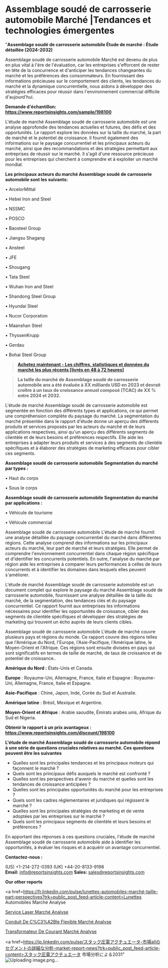 # Assemblage soudé de carrosserie automobile Marché |Tendances et technologies émergentes

"<strong>Assemblage soudé de carrosserie automobile Étude de marché : Étude détaillée (2024-2032)</strong>

Assemblage soudé de carrosserie automobile Marché est devenu de plus en plus vital à l'ère de l'évaluation, car les entreprises s'efforcent de rester en tête de la concurrence et d'anticiper les tendances changeantes du marché et les préférences des consommateurs. En fournissant des informations précieuses sur le comportement des clients, les tendances du marché et la dynamique concurrentielle, nous aidons à développer des stratégies efficaces pour réussir dans l'environnement commercial difficile d'aujourd'hui.

<strong>Demande d'échantillon: <a href=https://www.reportsinsights.com/sample/198100>https://www.reportsinsights.com/sample/198100</a></strong>

L'étude de marché Assemblage soudé de carrosserie automobile est une analyse approfondie des tendances actuelles et futures, des défis et des opportunités. Le rapport explore les données sur la taille du marché, la part de marché et le potentiel de croissance. Il fournit également des informations sur le paysage concurrentiel et les principaux acteurs du marché, ainsi que des recommandations et des stratégies permettant aux entreprises de réussir sur le marché. Il s'agit d'une ressource précieuse pour les entreprises qui cherchent à comprendre et à exploiter un marché mondial.

<strong>Les principaux acteurs du marché Assemblage soudé de carrosserie automobile sont les suivants:</strong>

• ArcelorMittal

• Hebei Iron and Steel

• NSSMC

• POSCO

• Baosteel Group

• Jiangsu Shagang

• Ansteel

• JFE

• Shougang

• Tata Steel

• Wuhan Iron and Steel

• Shandong Steel Group

• Hyundai Steel

• Nucor Corporation

• Maanshan Steel

• ThyssenKrupp

• Gerdau

• Bohai Steel Group
<blockquote><a href=https://www.reportsinsights.com/buynow/198100><span style=text-decoration: underline;><strong>Achetez maintenant - Les chiffres, statistiques et données du marché les plus récents [livrés en 48 à 72 heures]</strong></span></a></blockquote>
<blockquote><span style=text-decoration: underline;><strong>La taille du marché de Assemblage soudé de carrosserie automobile ans a été évaluée à XX milliards USD en 2023 et devrait croître à un taux de croissance annuel composé (TCAC) de XX % entre 2024 et 2032.</strong></span></blockquote>
L'étude de marché Assemblage soudé de carrosserie automobile est segmentée en fonction des différents types et applications, ce qui permet une compréhension complète du paysage du marché. La segmentation du marché présentée dans le rapport d'étude donne un aperçu des différents produits et services proposés par les acteurs du marché et de leurs applications respectives, ainsi qu'un aperçu des différents segments de clientèle et de leurs besoins et préférences respectifs. Elle aide les entreprises à adapter leurs produits et services à des segments de clientèle spécifiques et à élaborer des stratégies de marketing efficaces pour cibler ces segments.

<strong>Assemblage soudé de carrosserie automobile Segmentation du marché par types :</strong>

• Haut du corps

• Sous le corps

<strong>Assemblage soudé de carrosserie automobile Segmentation du marché par applications :</strong>

• Véhicule de tourisme

• Véhicule commercial

Assemblage soudé de carrosserie automobile L'étude de marché fournit une analyse détaillée du paysage concurrentiel du marché dans différentes régions. Cette analyse comprend des informations sur les principaux acteurs du marché, leur part de marché et leurs stratégies. Elle permet de comprendre l'environnement concurrentiel dans chaque région spécifique et d'identifier les concurrents potentiels. En outre, l'analyse du marché par région aide les entreprises à comparer leurs performances à celles de leurs concurrents et à identifier les domaines dans lesquels elles peuvent s'améliorer.

L'étude de marché Assemblage soudé de carrosserie automobile est un document complet qui explore le paysage du marché Assemblage soudé de carrosserie automobile, fournissant une analyse détaillée de la taille du marché, de la segmentation, des tendances clés et du paysage concurrentiel. Ce rapport fournit aux entreprises les informations nécessaires pour identifier les opportunités de croissance, cibler des segments de clientèle spécifiques et développer des stratégies de marketing qui trouvent un écho auprès de leurs clients cibles.

Assemblage soudé de carrosserie automobile L'étude de marché couvre plusieurs pays et régions du monde. Ce rapport couvre des régions telles que l'Amérique du Nord, l'Europe, l'Asie-Pacifique, l'Amérique latine, le Moyen-Orient et l'Afrique. Ces régions sont ensuite divisées en pays qui sont significatifs en termes de taille de marché, de taux de croissance et de potentiel de croissance..

<strong>Amérique du Nord :</strong> États-Unis et Canada.

<strong>Europe</strong> : Royaume-Uni, Allemagne, France, Italie et Espagne : Royaume-Uni, Allemagne, France, Italie et Espagne.

<strong>Asie-Pacifique</strong> : Chine, Japon, Inde, Corée du Sud et Australie.

<strong>Amérique latine</strong> : Brésil, Mexique et Argentine.

<strong>Moyen-Orient et Afrique</strong> : Arabie saoudite, Émirats arabes unis, Afrique du Sud et Nigeria.

<strong>Obtenir le rapport à un prix avantageux : <a href=https://www.reportsinsights.com/discount/198100>https://www.reportsinsights.com/discount/198100</a></strong>

<strong>L'étude de marché Assemblage soudé de carrosserie automobile répond à une série de questions cruciales relatives au marché. Ces questions peuvent être les suivantes</strong>
<ul>
  <li>Quelles sont les principales tendances et les principaux moteurs qui façonnent le marché ?</li>
  <li>Quels sont les principaux défis auxquels le marché est confronté ?</li>
  <li>Quelles sont les perspectives d'avenir du marché et quelles sont les tendances de croissance anticipées ?</li>
  <li>Quelles sont les principales opportunités du marché pour les entreprises ?</li>
  <li>Quels sont les cadres réglementaires et juridiques qui régissent le marché ?</li>
  <li>Quelles sont les principales stratégies de marketing et de vente adoptées par les entreprises sur le marché ?</li>
  <li>Quels sont les principaux segments de clientèle et leurs besoins et préférences ?</li>
</ul>
En apportant des réponses à ces questions cruciales, l'étude de marché Assemblage soudé de carrosserie automobile aide à identifier les opportunités, à évaluer les risques et à acquérir un avantage concurrentiel.

<strong>Contactez-nous :</strong>

(US) +1-214-272-0393
(UK) +44-20-8133-9198
<strong>Email:</strong> <a>info@reportsinsights.com</a>
<strong>Sales:</strong> <a>sales@reportsinsights.com</a>

<strong>Our other reports</strong>

<a href=https://fr.linkedin.com/pulse/lunettes-automobiles-marché-taille-part-perspectives?trk=public_post_feed-article-content>Lunettes Automobiles Marché Analyse</a>

<a href=https://www.linkedin.com/pulse/service-laser-march%C3%A9-segmentation-tendances-8rqhf/>Service Laser Marché Analyse</a>

<a href=https://www.linkedin.com/pulse/conduit-de-c%C3%A2ble-flexible-march%C3%A9-opportunit%C3%A9s-6jurf/>Conduit De C%C3%A2Ble Flexible Marché Analyse</a>

<a href=https://www.linkedin.com/pulse/transformateur-de-courant-march%C3%A9-moteurs-contraintes-t0o9f/>Transformateur De Courant Marché Analyse</a>

<a href=https://jp.linkedin.com/pulse/スタック圧電アクチュエータ-市場allのセグメントの詳細な分析-market-report-news?trk=public_post_feed-article-content>スタック圧電アクチュエータ 市場分析による2031</a>"
![Uploading image.png…]()
